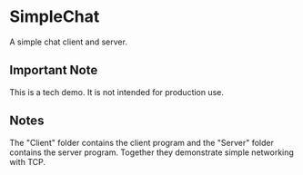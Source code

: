 # SimpleChat
A simple chat client and server.


## Important Note
This is a tech demo. It is not intended for production use.


## Notes
The "Client" folder contains the client program and the "Server" folder contains
the server program. Together they demonstrate simple networking with TCP.
